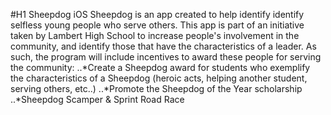 #H1 Sheepdog iOS
Sheepdog is an app created to help identify identify selfless young people who serve others. This app is part of an initiative taken by Lambert High School to increase people's involvement in the community, and identify those that have the characteristics of a leader.
As such, the program will include incentives to award these people for serving the community:
..*Create a Sheepdog award for students who exemplify the characteristics of a Sheepdog (heroic acts, helping another student, serving others, etc..) 
..*Promote the Sheepdog of the Year scholarship
..*Sheepdog Scamper & Sprint Road Race
